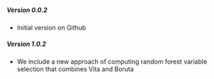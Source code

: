 ##### Version 0.0.2
* Initial version on Github
##### Version 1.0.2
* We include a new approach of computing random forest variable selection that combines Vita and Boruta
